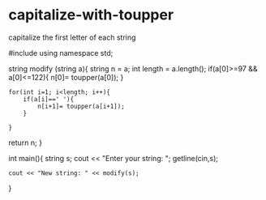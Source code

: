 # capitalize-with-toupper
capitalize the first letter of each string 


#include <iostream>
using namespace std;

string modify (string a){
    string n = a;
    int length = a.length();
    if(a[0]>=97 && a[0]<=122){
    n[0]= toupper(a[0]);
    }

    for(int i=1; i<length; i++){
        if(a[i]==' '){
            n[i+1]= toupper(a[i+1]);
        }

    }

   return n;
}




int main(){
    string s;
    cout << "Enter your string: ";
    getline(cin,s);

    cout << "New string: " << modify(s);
}
